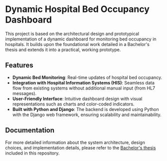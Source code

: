 # Dynamic Hospital Bed Occupancy Dashboard

This project is based on the architectural design and prototypical implementation of a dynamic dashboard for monitoring bed occupancy in hospitals. It builds upon the foundational work detailed in a Bachelor's thesis and extends it into a practical, working prototype.

## Features

- **Dynamic Bed Monitoring**: Real-time updates of hospital bed occupancy.
- **Integration with Hospital Information Systems (HIS)**: Seamless data flow from existing systems without additional manual input (from HL7 messages).
- **User-Friendly Interface**: Intuitive dashboard design with visual representations such as charts and color-coded indicators.
- **Built with Python and Django**: The backend is developed using Python with the Django web framework, ensuring scalability and maintainability.

## Documentation

For more detailed information about the system architecture, design choices, and implementation details, please refer to the [Bachelor's thesis](./Bachelorarbeit.pdf) included in this repository.
